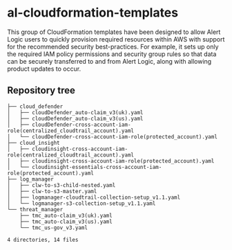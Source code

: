 # al-cloudformation-templates

This group of CloudFormation templates have been designed to allow Alert Logic users to quickly provision required resources within AWS with support for the recommended security best-practices. For example, it sets up only the required IAM policy permissions and security group rules so that data can be securely transferred to and from Alert Logic, along with allowing product updates to occur.

## Repository tree

```
├── cloud_defender
│   ├── cloudDefender_auto-claim_v3(uk).yaml
│   ├── cloudDefender_auto-claim_v3(us).yaml
│   ├── cloudDefender-cross-account-iam-role(centralized_cloudtrail_account).yaml
│   └── cloudDefender-cross-account-iam-role(protected_account).yaml
├── cloud_insight
│   ├── cloudinsight-cross-account-iam-role(centralized_cloudtrail_account).yaml
│   ├── cloudinsight-cross-account-iam-role(protected_account).yaml
│   └── cloudinsight-essentials-cross-account-iam-role(protected_account).yaml
├── log_manager
│   ├── clw-to-s3-child-nested.yaml
│   ├── clw-to-s3-master.yaml
│   ├── logmanager-cloudtrail-collection-setup_v1.1.yaml
│   └── logmanager-s3-collection-setup_v1.1.yaml
└── threat_manager
    ├── tmc_auto-claim_v3(uk).yaml
    ├── tmc_auto-claim_v3(us).yaml
    └── tmc_us-gov_v3.yaml

4 directories, 14 files
```
